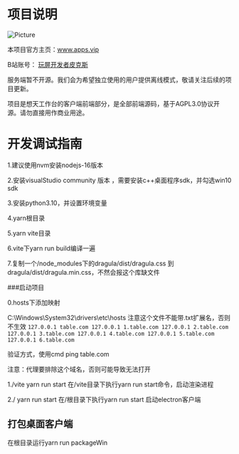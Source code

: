 # 项目说明
![Picture](https://www.apps.vip/wp-content/uploads/2023/09/1695004332-%E6%A1%8C%E9%9D%A2-1385x800.png)

本项目官方主页：www.apps.vip

B站账号：
[玩屏开发者皮克斯](https://space.bilibili.com/167397379)

服务端暂不开源。我们会为希望独立使用的用户提供离线模式，敬请关注后续的项目更新。


项目是想天工作台的客户端前端部分，是全部前端源码，基于AGPL3.0协议开源。请勿直接用作商业用途。



# 开发调试指南

1.建议使用nvm安装nodejs-16版本

2.安装visualStudio community 版本 ，需要安装c++桌面程序sdk，并勾选win10 sdk

3.安装python3.10，并设置环境变量

4.yarn根目录

5.yarn vite目录

6.vite下yarn run build编译一遍

7.复制一个/node_modules下的dragula/dist/dragula.css 到 dragula/dist/dragula.min.css，不然会报这个库缺文件

###启动项目

0.hosts下添加映射

C:\Windows\System32\drivers\etc\hosts 注意这个文件不能带.txt扩展名，否则不生效
``
127.0.0.1 table.com
127.0.0.1 1.table.com
127.0.0.1 2.table.com
127.0.0.1 3.table.com
127.0.0.1 4.table.com
127.0.0.1 5.table.com
127.0.0.1 6.table.com
``

验证方式，使用cmd ping table.com

注意：代理要排除这个域名，否则可能导致无法打开

1./vite yarn run start  在/vite目录下执行yarn run start命令，启动渲染进程

2./ yarn run start 在/根目录下执行yarn run start 启动electron客户端


## 打包桌面客户端

在根目录运行yarn run packageWin
